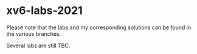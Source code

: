 # xv6-labs-2021

Please note that the labs and my corresponding solutions can be found in the various branches.

Several labs are still TBC. 
